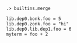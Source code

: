 ```ucm:hide
.> builtins.merge
```

```unison
lib.dep0.bonk.foo = 5
lib.dep0.zonk.foo = "hi"
lib.dep0.lib.dep1.foo = 6
myterm = foo + 2
```

